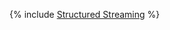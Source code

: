 {% include [Structured Streaming](../../../_includes/user-guide/data-processing/spyt/structured-streaming.md) %}
